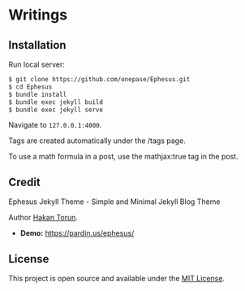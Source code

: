 # Writings

## Installation

Run local server:

```bash
$ git clone https://github.com/onepase/Ephesus.git
$ cd Ephesus
$ bundle install
$ bundle exec jekyll build
$ bundle exec jekyll serve
```

Navigate to `127.0.0.1:4000`.

Tags are created automatically under the /tags page.

To use a math formula in a post, use the mathjax:true tag in the post.

## Credit

Ephesus Jekyll Theme - Simple and Minimal Jekyll Blog Theme

Author [Hakan Torun](https://hakan.io).

- **Demo:** https://pardin.us/ephesus/

## License

This project is open source and available under the [MIT License](LICENSE.md).
